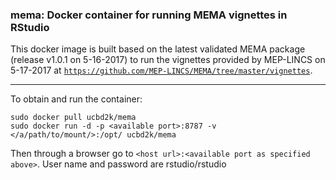 ### mema: Docker container for running MEMA vignettes in RStudio

This docker image is built based on the latest validated MEMA package (release v1.0.1 on 5-16-2017) to run the vignettes provided by MEP-LINCS on 5-17-2017 at [`https://github.com/MEP-LINCS/MEMA/tree/master/vignettes`](https://github.com/MEP-LINCS/MEMA/tree/master/vignettes).

---
To obtain and run the container:

```
sudo docker pull ucbd2k/mema
sudo docker run -d -p <available port>:8787 -v </a/path/to/mount/>:/opt/ ucbd2k/mema
```

Then through a browser go to ```<host url>:<available port as specified above>```.
User name and password are rstudio/rstudio
